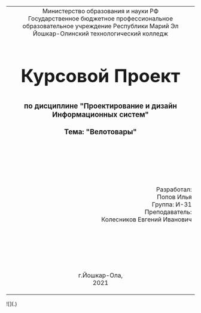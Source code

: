 <table style="width: 100%;">
  <tr>
    <td style="text-align: center; border: none;">
      Министерство образования и науки РФ<br/>
      Государственное бюджетное профессиональное образовательное учреждение Республики Марий Эл<br/>
      Йошкар-Олинский технологический колледж
    </td>
  </tr>
  <tr>
    <td style="text-align: center; border: none; height: 15em;">
      <h2 style="font-size:3em;">Курсовой Проект</h2>
      <h3>по дисциплине "Проектирование и дизайн Информационных систем"<br/><br/> Тема:<b> "Велотовары"</b> 
      </h3>
    </td>
  </tr>
  <tr>
    <td style="text-align: right; border: none; height: 20em;">
      Разработал:<br/>
     Попов Илья<br/>
      Группа: И-31<br/>
      Преподаватель:<br/>
      Колесников Евгений Иванович
    </td>
  </tr>
  <tr>
    <td style="text-align: center; border: none; height: 5em;">
      г.Йошкар-Ола,<br/> 2021
    </td>
  </tr>
</table>

<div style="page-break-after: always;"></div>
![](.)
